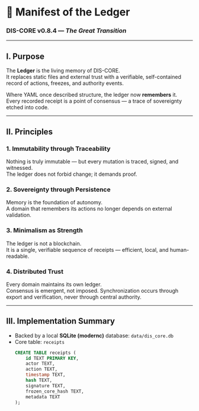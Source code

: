 # 📜 Manifest of the Ledger  
### DIS-CORE v0.8.4 — *The Great Transition*

---

## I. Purpose

The **Ledger** is the living memory of DIS-CORE.  
It replaces static files and external trust with a verifiable, self-contained record of actions, freezes, and authority events.

Where YAML once described structure, the ledger now **remembers** it.  
Every recorded receipt is a point of consensus — a trace of sovereignty etched into code.

---

## II. Principles

### 1. Immutability through Traceability  
Nothing is truly immutable — but every mutation is traced, signed, and witnessed.  
The ledger does not forbid change; it demands proof.

### 2. Sovereignty through Persistence  
Memory is the foundation of autonomy.  
A domain that remembers its actions no longer depends on external validation.

### 3. Minimalism as Strength  
The ledger is not a blockchain.  
It is a single, verifiable sequence of receipts — efficient, local, and human-readable.

### 4. Distributed Trust  
Every domain maintains its own ledger.  
Consensus is emergent, not imposed. Synchronization occurs through export and verification, never through central authority.

---

## III. Implementation Summary

- Backed by a local **SQLite (modernc)** database: `data/dis_core.db`
- Core table: `receipts`
  ```sql
  CREATE TABLE receipts (
      id TEXT PRIMARY KEY,
      actor TEXT,
      action TEXT,
      timestamp TEXT,
      hash TEXT,
      signature TEXT,
      frozen_core_hash TEXT,
      metadata TEXT
  );
